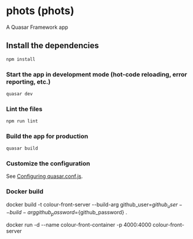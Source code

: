 # phots (phots)

A Quasar Framework app

## Install the dependencies
```bash
npm install
```

### Start the app in development mode (hot-code reloading, error reporting, etc.)
```bash
quasar dev
```

### Lint the files
```bash
npm run lint
```

### Build the app for production
```bash
quasar build
```

### Customize the configuration
See [Configuring quasar.conf.js](https://v1.quasar.dev/quasar-cli/quasar-conf-js).

### Docker build

docker build -t colour-front-server --build-arg github_user=${github_user} --build-arg github_password=${github_password} .

docker run -d --name colour-front-container -p 4000:4000 colour-front-server
